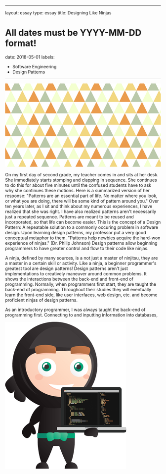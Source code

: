
---
layout: essay
type: essay
title: Designing Like Ninjas
# All dates must be YYYY-MM-DD format!
date: 2018-05-01
labels:
  - Software Engineering
  - Design Patterns
---
<img class="ui small right floated rounded image" src="../images/PATTERN.jpg">

On my first day of second grade, my teacher comes in and sits at her desk. She immediately starts stomping and clapping in sequence. She continues to do this for about five minutes until the confused students have to ask why she continues these motions. Here is a summarized version of her response: "Patterns are an essential part of life. No matter where you look, or what you are doing, there will be some kind of pattern around you." Over ten years later, as I sit and think about my numerous experiences, I have realized that she was right. I have also realized patterns aren't necessarily just a repeated sequence. Patterns are meant to be reused and incorporated, so that life can become easier. This is the concept of a Design Pattern: A repeatable solution to a commonly occuring problem in software design. Upon learning design patterns, my professor put a very good conceptual metaphor to them. "Patterns help newbies acquire the hard-won experience of ninjas." (Dr. Philip Johnson) Design patterns allow beginning programmers to have greater control and flow to their code like ninjas.

A ninja, defined by many sources, is a not just a master of ninjitsu, they are a master in a certain skill or activity. Like a ninja, a beginner programmer's greatest tool are design patterns! Design patterns aren't just implementations to creatively maneuver around common problems. It shows the interactions between the back-end and front-end of programming. Normally, when programmers first start, they are taught the back-end of programming. Throughout their studies they will eventually learn the front-end side, like user interfaces, web design, etc. and become proficient ninjas of design patterns.

As an introductory programmer, I was always taught the back-end of programming first. Connecting to and inputting information into databases, 

<img class="ui small right floated rounded image" src="../images/ninja.png">
